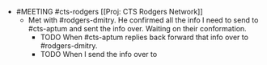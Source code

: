 - #MEETING #cts-rodgers [[Proj: CTS Rodgers Network]]
	- Met with #rodgers-dmitry. He confirmed all the info I need to send to #cts-aptum and sent the info over. Waiting on their conformation.
		- TODO When #cts-aptum replies back forward that info over to #rodgers-dmitry.
		- TODO  When I send the info over to